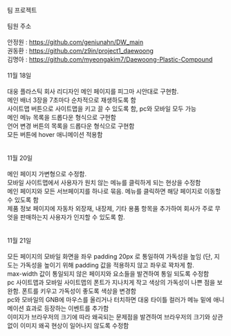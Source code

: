 팀 프로젝트 </br>
</br>
팀원 주소 </br>
</br>
안정원 : https://github.com/geniunahn/DW_main</br>
권동환 : https://github.com/z9in/project1_daewoong</br>
김명아 : https://github.com/myeongakim7/Daewoong-Plastic-Compound
</br>
</br>
11월 18일 </br>
</br>
대웅 플라스틱 회사 리디자인 메인 페이지를 피그마 시안대로 구현함. </br>
메인 배너 3장을 7초마다 순차적으로 재생하도록 함  </br>
사이트맵 버튼으로 사이트맵을 키고 끌 수 있도록 함, pc와 모바일 모두 가능  </br>
메인 메뉴 목록을 드롭다운 형식으로 구현함  </br>
언어 변경 버튼의 목록을 드롭다운 형식으로 구현함  </br>
모든 버튼에 hover 애니메이션 적용함  </br>
</br>
</br>
11월 20일 </br>
</br>
메인 페이지 가변형으로 수정함. </br>
모바일 사이트맵에서 사용자가 원치 않는 메뉴를 클릭하게 되는 현상을 수정함 </br>
메인 페이지와 모든 서브페이지를 하나로 묶음. 메뉴를 클릭하면 해당 페이지로 이동할 수 있도록 함 </br> 
제품 정보 페이지에 자동차 외장재, 내장제, 기타 용품 항목을 추가하여 회사가 주로 무엇을 판매하는지 사용자가 인지할 수 있도록 함.</br>
</br>
</br>
11월 21일 </br>
</br>
모든 페이지의 모바일 화면을 좌우 padding 20px 로 통일하여 가독성을 높임 (단, 지도는 가독성을 높이기 위해 padding 값을 적용하지 않고 좌우로 꽉차게 함. </br>
max-width 값이 통일되지 않은 페이지와 요소들을 발견하여 통일 되도록 수정함 </br>
pc 사이트맵과 모바일 사이트맵의 폰트가 지나치게 작고 색상의 가독성이 나쁜 점을 보완함. 폰트를 키우고 가독성이 좋도록 색상을 변경함 </br>
pc와 모바일의 GNB에 마우스를 올리거나 터치하면 대웅 타이틀 컬러가 메뉴 밑에 애니메이션 효과로 등장하는 이벤트를 추가함 </br>
이미지가 브라우저의 크기에 따라 왜곡되는 문제점을 발견하여 브라우저의 크기와 상관없이 이미지 왜곡 현상이 일어나지 않도록 수정함 </br>

